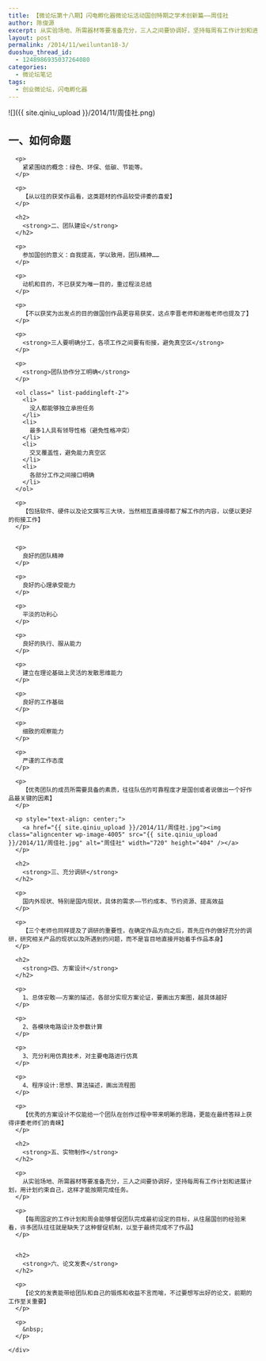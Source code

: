 ```yaml
---
title: 【微论坛第十八期】闪电孵化器微论坛活动国创特期之学术创新篇——周佳社
author: 陈俊源
excerpt: 从实验场地、所需器材等要准备充分，三人之间要协调好，坚持每周有工作计划和进展计划，用计划约束自己，这样才能按期完成任务——周佳社
layout: post
permalink: /2014/11/weiluntan18-3/
duoshuo_thread_id:
  - 1248986935037264080
categories:
  - 微论坛笔记
tags:
  - 创业微论坛，闪电孵化器
---
```


![]({{ site.qiniu_upload }}/2014/11/周佳社.png)

<div id="page-content">
  <div id="img-content">
    <div id="js_content" class="rich_media_content">
      <h2>
        <strong>一、如何命题</strong>
      </h2>
      
      <p>
        紧紧围绕的概念：绿色、环保、低碳、节能等。
      </p>
      
      <p>
        【从以往的获奖作品看，这类题材的作品较受评委的喜爱】
      </p>
      
      <h2>
        <strong>二、团队建设</strong>
      </h2>
      
      <p>
        参加国创的意义：自我提高，学以致用，团队精神……
      </p>
      
      <p>
        动机和目的，不已获奖为唯一目的，重过程淡总结
      </p>
      
      <p>
        【不以获奖为出发点的目的做国创作品更容易获奖，这点李晋老师和谢楷老师也提及了】
      </p>
      
      <p>
        <strong>三人要明确分工，各项工作之间要有衔接，避免真空区</strong>
      </p>
      
      <p>
        <strong>团队协作分工明确</strong>
      </p>
      
      <ol class=" list-paddingleft-2">
        <li>
          没人都能够独立承担任务
        </li>
        <li>
          最多1人具有领导性格（避免性格冲突）
        </li>
        <li>
          交叉覆盖性，避免能力真空区
        </li>
        <li>
          各部分工作之间接口明确
        </li>
      </ol>
      
      <p>
        【包括软件、硬件以及论文撰写三大块，当然相互直接得都了解工作的内容，以便以更好的衔接工作】
      </p>
      
      
      <p>
        良好的团队精神
      </p>
      
      <p>
        良好的心理承受能力
      </p>
      
      <p>
        平淡的功利心
      </p>
      
      <p>
        良好的执行、服从能力
      </p>
      
      <p>
        建立在理论基础上灵活的发散思维能力
      </p>
      
      <p>
        良好的工作基础
      </p>
      
      <p>
        细致的观察能力
      </p>
      
      <p>
        严谨的工作态度
      </p>
      
      <p>
        【优秀团队的成员所需要具备的素质，往往队伍的可靠程度才是国创或者说做出一个好作品最关键的因素】
      </p>
      
      <p style="text-align: center;">
        <a href="{{ site.qiniu_upload }}/2014/11/周佳社.jpg"><img class="aligncenter wp-image-4005" src="{{ site.qiniu_upload }}/2014/11/周佳社.jpg" alt="周佳社" width="720" height="404" /></a>
      </p>
      
      <h2>
        <strong>三、充分调研</strong>
      </h2>
      
      <p>
        国内外现状、特别是国内现状，具体的需求——节约成本、节约资源、提高效益
      </p>
      
      <p>
        【三个老师也同样提及了调研的重要性，在确定作品方向之后，首先应作的做好充分的调研，研究相关产品的现状以及所遇到的问题，而不是盲目地直接开始着手作品本身】
      </p>
      
      <h2>
        <strong>四、方案设计</strong>
      </h2>
      
      <p>
        1、总体安敢——方案的描述，各部分实现方案论证，要画出方案图，越具体越好
      </p>
      
      <p>
        2、各模块电路设计及参数计算
      </p>
      
      <p>
        3、充分利用仿真技术，对主要电路进行仿真
      </p>
      
      <p>
        4、程序设计:思想、算法描述，画出流程图
      </p>
      
      <p>
        【优秀的方案设计不仅能给一个团队在创作过程中带来明晰的思路，更能在最终答辩上获得评委老师们的青睐】
      </p>
      
      <h2>
        <strong>五、实物制作</strong>
      </h2>
      
      <p>
        从实验场地、所需器材等要准备充分，三人之间要协调好，坚持每周有工作计划和进展计划，用计划约束自己，这样才能按期完成任务。
      </p>
      
      <p>
        【每周固定的工作计划和周会能够督促团队完成最初设定的目标，从往届国创的经验来看，许多团队往往就是缺失了这种督促机制，以至于最终完成不了作品】
      </p>
      
    
      <h2>
        <strong>六、论文发表</strong>
      </h2>
      
      <p>
        【论文的发表能带给团队和自己的锻炼和收益不言而喻，不过要想写出好的论文，前期的工作至关重要】
      </p>
      
      <p>
        &nbsp;
      </p>
      
    </div>
  </div>
</div>